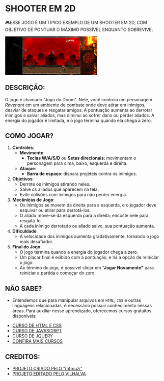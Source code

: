 # SHOOTER EM 2D
🎮ESSE JOGO É UM TÍPICO EXEMPLO DE UM SHOOTER EM 2D, COM OBJETIVO DE PONTUAR O MÁXIMO POSSÍVEL ENQUANTO SOBREVIVE.

<img src="FOTO.png" align="center" width="300"> <br>

## DESCRIÇÃO:
O jogo é chamado "Jogo do Doom". Nele, você controla um personagem *Revenant* em um ambiente de combate onde deve atirar em inimigos, desviar de ataques e resgatar amigos. A pontuação aumenta ao derrotar inimigos e salvar aliados, mas diminui ao sofrer dano ou perder aliados. A energia do jogador é limitada, e o jogo termina quando ela chega a zero.

## COMO JOGAR?
1. **Controles**:
   - **Movimento**:
     - **Teclas W/A/S/D** ou **Setas direcionais**: movimentam o personagem para cima, baixo, esquerda e direita.
   - **Ataque**:
     - **Barra de espaço**: dispara projéteis contra os inimigos.
2. **Objetivos**:
   - Derrote os inimigos atirando neles.
   - Salve os aliados que aparecem na tela.
   - Evite colisões com inimigos para não perder energia.
3. **Mecânicas de Jogo**:
   - Os inimigos se movem da direita para a esquerda, e o jogador deve esquivar ou atirar para derrotá-los.
   - O aliado move-se da esquerda para a direita; encoste nele para resgatá-lo.
   - A cada inimigo derrotado ou aliado salvo, sua pontuação aumenta.
4. **Dificuldade**:
   - A velocidade dos inimigos aumenta gradativamente, tornando o jogo mais desafiador.
5. **Final do Jogo**:
   - O jogo termina quando a energia do jogador chega a zero.
   - Um placar final é exibido com a pontuação, e há a opção de reiniciar o jogo.
   - Ao término do jogo, é possível clicar em **"Jogar Novamente"** para reiniciar a partida e começar do zero.

## NÃO SABE?
- Entendemos que para manipular arquivos em `HTML`, `CSS` e outras linguagens relacionadas, é necessário possuir conhecimento nessas áreas. Para auxiliar nesse aprendizado, oferecemos cursos gratuitos disponíveis:
* [CURSO DE HTML E CSS](https://github.com/VILHALVA/CURSO-DE-HTML-E-CSS)
* [CURSO DE JAVASCRIPT](https://github.com/VILHALVA/CURSO-DE-JAVASCRIPT)
* [CURSO DE JQUERY](https://github.com/VILHALVA/CURSO-DE-JQUERY)
* [CONFIRA MAIS CURSOS](https://github.com/VILHALVA?tab=repositories&q=+topic:CURSO)

## CREDITOS:
- [PROJETO CRIADO PELO "mfmuzi"](https://github.com/mfmuzi/DOOM)
- [PROJETO EDITADO PELO VILHALVA](https://github.com/VILHALVA)
